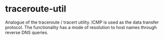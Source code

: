 # traceroute-util
Analogue of the traceroute / tracert utility. ICMP is used as the data transfer protocol.
The functionality has a mode of resolution to host names through reverse DNS queries.

